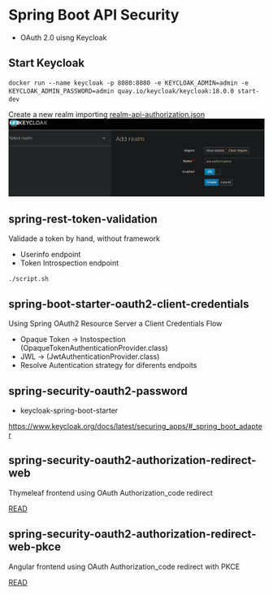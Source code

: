 # Spring Boot API Security

+ OAuth 2.0 uisng Keycloak

## Start Keycloak

```shell
docker run --name keycloak -p 8080:8080 -e KEYCLOAK_ADMIN=admin -e KEYCLOAK_ADMIN_PASSWORD=admin quay.io/keycloak/keycloak:18.0.0 start-dev
```

Create a new realm importing [realm-api-authorization.json](realm-api-authorization.json)
![img.png](img.png)

## spring-rest-token-validation

Validade a token by hand, without framework

+ Userinfo endpoint
+ Token Introspection endpoint

```shell
./script.sh
```

## spring-boot-starter-oauth2-client-credentials

Using Spring OAuth2 Resource Server a Client Credentials Flow

- Opaque Token -> Instospection (OpaqueTokenAuthenticationProvider.class)
- JWL -> (JwtAuthenticationProvider.class)
- Resolve Autentication strategy for diferents endpoits

## spring-security-oauth2-password

+ keycloak-spring-boot-starter

https://www.keycloak.org/docs/latest/securing_apps/#_spring_boot_adapter

## spring-security-oauth2-authorization-redirect-web

Thymeleaf frontend using OAuth Authorization_code redirect

[READ](./spring-security-oauth2-authorization-redirect-web/README.md)

## spring-security-oauth2-authorization-redirect-web-pkce

Angular frontend using OAuth Authorization_code redirect with PKCE

[READ](./spring-security-oauth2-authorization-redirect-web-pkce/README.md)
